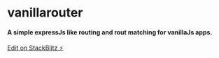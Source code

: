 # vanillarouter

#### A simple expressJs like routing and rout matching for vanillaJs apps.

[Edit on StackBlitz ⚡️](https://stackblitz.com/edit/vanillarouter)
